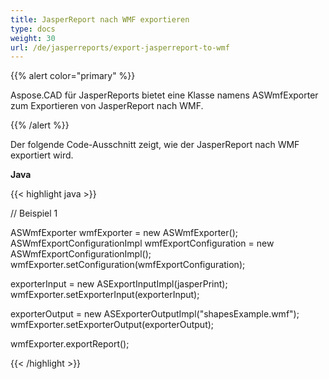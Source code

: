 ```yaml
---
title: JasperReport nach WMF exportieren
type: docs
weight: 30
url: /de/jasperreports/export-jasperreport-to-wmf
---
```


{{% alert color="primary" %}}

Aspose.CAD für JasperReports bietet eine Klasse namens ASWmfExporter zum Exportieren von JasperReport nach WMF.

{{% /alert %}}

Der folgende Code-Ausschnitt zeigt, wie der JasperReport nach WMF exportiert wird.

**Java**

{{< highlight java >}}

// Beispiel 1

ASWmfExporter wmfExporter = new ASWmfExporter();
ASWmfExportConfigurationImpl wmfExportConfiguration = new ASWmfExportConfigurationImpl();
wmfExporter.setConfiguration(wmfExportConfiguration);

exporterInput = new ASExportInputImpl(jasperPrint);
wmfExporter.setExporterInput(exporterInput);

exporterOutput = new ASExporterOutputImpl("shapesExample.wmf");
wmfExporter.setExporterOutput(exporterOutput);

wmfExporter.exportReport();

{{< /highlight >}}

